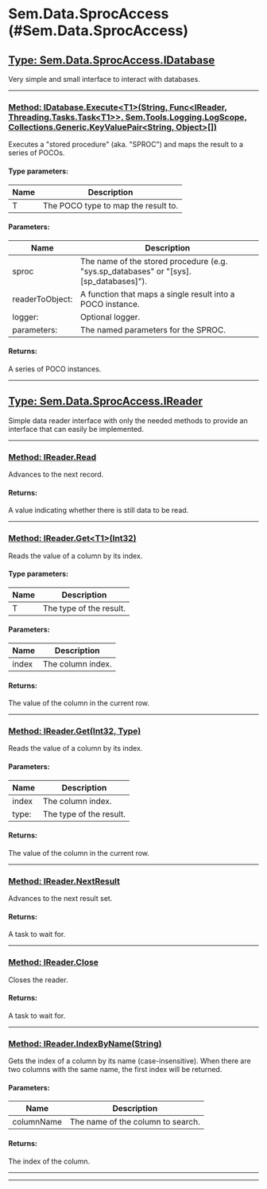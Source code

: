 # Sem.Data.SprocAccess (#Sem.Data.SprocAccess)

## [Type: Sem.Data.SprocAccess.IDatabase](#Ref6f3296162599fba927f62939bb8c3b7b397ab65f3e3b6c16e99bef0493fa365a)

 Very simple and small interface to interact with databases. 



---
### [Method: IDatabase.Execute\<T1>(String, Func\<IReader, Threading.Tasks.Task\<T1>>, Sem.Tools.Logging.LogScope, Collections.Generic.KeyValuePair\<String, Object>[])](#Ref3c1ea8c0790167a1c9da869adc9a182ba55e5b382171fedd71d8bb62c136fd83)

 Executes a "stored procedure" (aka. "SPROC") and maps the result to a series of POCOs. 

#### Type parameters:
|Name | Description |
|-----|------|
|T|The POCO type to map the result to.|
#### Parameters:
|Name | Description |
|-----|------|
|sproc|The name of the stored procedure (e.g. "sys.sp_databases" or "[sys].[sp_databases]").|
|readerToObject: |A function that maps a single result into a POCO instance.|
|logger: |Optional logger.|
|parameters: |The named parameters for the SPROC.|

#### Returns:
A series of POCO instances.



---
## [Type: Sem.Data.SprocAccess.IReader](#Refd4ea26ed6963c7d7d862c5d038a3dfe5e8c6fad98ad0756308237234eb54ed5f)

 Simple data reader interface with only the needed methods to provide an interface that can easily be implemented. 



---
### [Method: IReader.Read](#Ref6140e5d80d31c8a065579879011d2b8429d7332edb91e6f6d277da0df00e1ee3)

 Advances to the next record. 


#### Returns:
A value indicating whether there is still data to be read.



---
### [Method: IReader.Get\<T1>(Int32)](#Ref0e911013013473e24b451a38e21edd26440ac35d631e788fbc22a0d0c965003f)

 Reads the value of a column by its index. 

#### Type parameters:
|Name | Description |
|-----|------|
|T|The type of the result.|
#### Parameters:
|Name | Description |
|-----|------|
|index|The column index.|

#### Returns:
The value of the column in the current row.



---
### [Method: IReader.Get(Int32, Type)](#Ref4679f191d96203bac4e9cef80c5e8650d2d19f9f91dff9ec382a8149c581bdd1)

 Reads the value of a column by its index. 

#### Parameters:
|Name | Description |
|-----|------|
|index|The column index.|
|type: |The type of the result.|

#### Returns:
The value of the column in the current row.



---
### [Method: IReader.NextResult](#Refddffcd4eaf86045a859c21351302f738eb98e725c97eafa50dd8becc6ab4c2dc)

 Advances to the next result set. 


#### Returns:
A task to wait for.



---
### [Method: IReader.Close](#Refa664070908c4c587e509fb9289015c76c80a5c382be8e00a90951aeb26fa5cc1)

 Closes the reader. 


#### Returns:
A task to wait for.



---
### [Method: IReader.IndexByName(String)](#Ref48a0b89351ffc712b194b78d6f8a412b9573a72de1cc2cef0bfd29d1e8ec3b35)

 Gets the index of a column by its name (case-insensitive). When there are two columns with the same name, the first index will be returned. 

#### Parameters:
|Name | Description |
|-----|------|
|columnName|The name of the column to search.|

#### Returns:
The index of the column.



---


---
